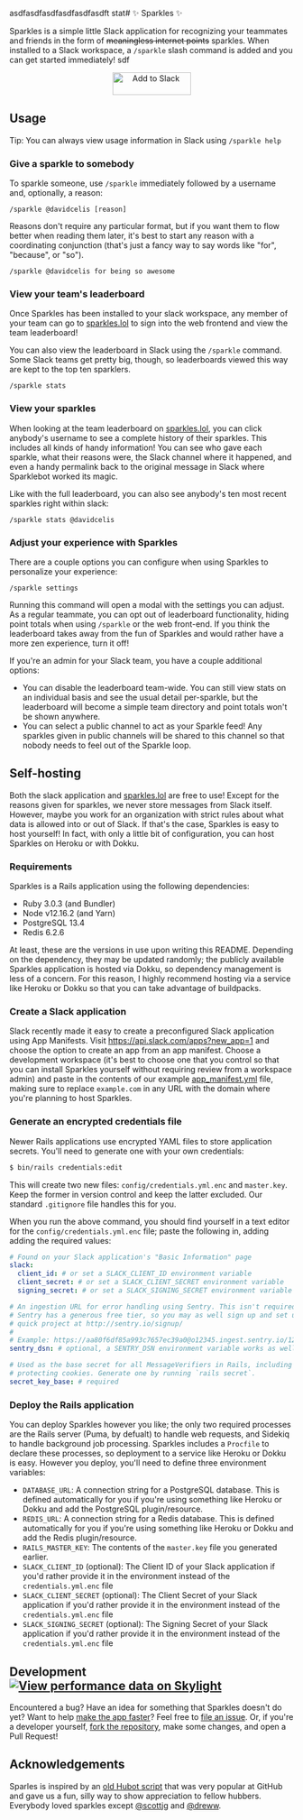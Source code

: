 asdfasdfasdfasdfasdfasdft stat# ✨ Sparkles ✨

Sparkles is a simple little Slack application for recognizing your teammates and friends in the form of ~~meaningless internet points~~ sparkles. When installed to a Slack workspace, a `/sparkle` slash command is added and you can get started immediately!
sdf
<p align="center">
  <a href="https://slack.com/oauth/v2/authorize?client_id=2647606822032.2647619142080&scope=channels:join,channels:read,commands,groups:read,reactions:read,team:read,users:read,chat:write&user_scope=openid">
    <img alt="Add to Slack" height="40" width="139" src="https://platform.slack-edge.com/img/add_to_slack.png" srcSet="https://platform.slack-edge.com/img/add_to_slack.png 1x, https://platform.slack-edge.com/img/add_to_slack@2x.png 2x"/>
  </a>
</p>

## Usage

Tip: You can always view usage information in Slack using `/sparkle help`

### Give a sparkle to somebody

To sparkle someone, use `/sparkle` immediately followed by a username and, optionally, a reason:

`/sparkle @davidcelis [reason]`

Reasons don't require any particular format, but if you want them to flow better when reading them later, it's best to start any reason with a coordinating conjunction (that's just a fancy way to say words like "for",  "because", or "so").

`/sparkle @davidcelis for being so awesome`

### View your team's leaderboard

Once Sparkles has been installed to your slack workspace, any member of your team can go to [sparkles.lol](https://sparkles.lol) to sign into the web frontend and view the team leaderboard!

You can also view the leaderboard in Slack using the `/sparkle` command. Some Slack teams get pretty big, though, so leaderboards viewed this way are kept to the top ten sparklers.

`/sparkle stats`

### View your sparkles

When looking at the team leaderboard on [sparkles.lol](https://sparkles.lol), you can click anybody's username to see a complete history of their sparkles. This includes all kinds of handy information! You can see who gave each sparkle, what their reasons were, the Slack channel where it happened, and even a handy permalink back to the original message in Slack where Sparklebot worked its magic.

Like with the full leaderboard, you can also see anybody's ten most recent sparkles right within slack:

`/sparkle stats @davidcelis`

### Adjust your experience with Sparkles

There are a couple options you can configure when using Sparkles to personalize your experience:

`/sparkle settings`

Running this command will open a modal with the settings you can adjust. As a regular teammate, you can opt out of leaderboard functionality, hiding point totals when using `/sparkle` or the web front-end. If you think the leaderboard takes away from the fun of Sparkles and would rather have a more zen experience, turn it off!

If you're an admin for your Slack team, you have a couple additional options:

* You can disable the leaderboard team-wide. You can still view stats on an individual basis and see the usual detail per-sparkle, but the leaderboard will become a simple team directory and point totals won't be shown anywhere.
* You can select a public channel to act as your Sparkle feed! Any sparkles given in public channels will be shared to this channel so that nobody needs to feel out of the Sparkle loop.

## Self-hosting

Both the slack application and [sparkles.lol](https://sparkles.lol) are free to use! Except for the reasons given for sparkles, we never store messages from Slack itself. However, maybe you work for an organization with strict rules about what data is allowed into or out of Slack. If that's the case, Sparkles is easy to host yourself! In fact, with only a little bit of configuration, you can host Sparkles on Heroku or with Dokku.

### Requirements

Sparkles is a Rails application using the following dependencies:

* Ruby 3.0.3 (and Bundler)
* Node v12.16.2 (and Yarn)
* PostgreSQL 13.4
* Redis 6.2.6

At least, these are the versions in use upon writing this README. Depending on the dependency, they may be updated randomly; the publicly available Sparkles application is hosted via Dokku, so dependency management is less of a concern. For this reason, I highly recommend hosting via a service like Heroku or Dokku so that you can take advantage of buildpacks.

### Create a Slack application

Slack recently made it easy to create a preconfigured Slack application using App Manifests. Visit https://api.slack.com/apps?new_app=1 and choose the option to create an app from an app manifest. Choose a development workspace (it's best to choose one that you control so that you can install Sparkles yourself without requiring review from a workspace admin) and paste in the contents of our example [app_manifest.yml](config/app_manifest.example.yml) file, making sure to replace `example.com` in any URL with the domain where you're planning to host Sparkles.

### Generate an encrypted credentials file

Newer Rails applications use encrypted YAML files to store application secrets. You'll need to generate one with your own credentials:

```sh
$ bin/rails credentials:edit
```

This will create two new files: `config/credentials.yml.enc` and `master.key`. Keep the former in version control and keep the latter excluded. Our standard `.gitignore` file handles this for you.

When you run the above command, you should find yourself in a text editor for the `config/credentials.yml.enc` file; paste the following in, adding adding the required values:

```yaml
# Found on your Slack application's "Basic Information" page
slack:
  client_id: # or set a SLACK_CLIENT_ID environment variable
  client_secret: # or set a SLACK_CLIENT_SECRET environment variable
  signing_secret: # or set a SLACK_SIGNING_SECRET environment variable

# An ingestion URL for error handling using Sentry. This isn't required, but
# Sentry has a generous free tier, so you may as well sign up and set up a
# quick project at http://sentry.io/signup/
#
# Example: https://aa80f6df85a993c7657ec39a0@o12345.ingest.sentry.io/1234567
sentry_dsn: # optional, a SENTRY_DSN environment variable works as well

# Used as the base secret for all MessageVerifiers in Rails, including the one
# protecting cookies. Generate one by running `rails secret`.
secret_key_base: # required
```

### Deploy the Rails application

You can deploy Sparkles however you like; the only two required processes are the Rails server (Puma, by defualt) to handle web requests, and Sidekiq to handle background job processing. Sparkles includes a `Procfile` to declare these processes, so deployment to a service like Heroku or Dokku is easy. However you deploy, you'll need to define three environment variables:

* `DATABASE_URL`: A connection string for a PostgreSQL database. This is defined automatically for you if you're using something like Heroku or Dokku and add the PostgreSQL plugin/resource.
* `REDIS_URL`: A connection string for a Redis database. This is defined automatically for you if you're using something like Heroku or Dokku and add the Redis plugin/resource.
* `RAILS_MASTER_KEY`: The contents of the `master.key` file you generated earlier.
* `SLACK_CLIENT_ID` (optional): The Client ID of your Slack application if you'd rather provide it in the environment instead of the `credentials.yml.enc` file
* `SLACK_CLIENT_SECRET` (optional): The Client Secret of your Slack application if you'd rather provide it in the environment instead of the `credentials.yml.enc` file
* `SLACK_SIGNING_SECRET` (optional): The Signing Secret of your Slack application if you'd rather provide it in the environment instead of the `credentials.yml.enc` file

## Development [![View performance data on Skylight](https://badges.skylight.io/status/wrjfnvXfyKpB.svg)](https://oss.skylight.io/app/applications/wrjfnvXfyKpB)

Encountered a bug? Have an idea for something that Sparkles doesn't do yet? Want to help [make the app faster](https://oss.skylight.io/app/applications/wrjfnvXfyKpB)? Feel free to [file an issue](https://github.com/davidcelis/sparkles/issues/new). Or, if you're a developer yourself, [fork the repository](https://github.com/davidcelis/sparkles/fork), make some changes, and open a Pull Request!


## Acknowledgements

Sparles is inspired by an [old Hubot script](https://github.com/pmn/sparkles/blob/master/scripts/sparkles.coffee) that was very popular at GitHub and gave us a fun, silly way to show appreciation to fellow hubbers. Everybody loved sparkles except [@scottjg](https://github.com/scottjg) and [@dreww](https://github.com/dreww).
